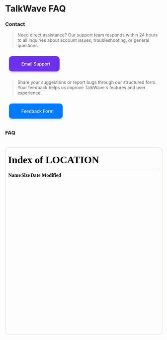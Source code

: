 # TalkWave FAQ

<div class="support-container">

### Contact 

<div class="button-group">

> Need direct assistance? Our support team responds within 24 hours to all inquiries about account issues, troubleshooting, or general questions.


  <a href="mailto:talkwave.fun@gmail.com" class="action-btn purple">
    <i class="fas fa-envelope"></i>
    Email Support
  </a>

> Share your suggestions or report bugs through our structured form. Your feedback helps us improve TalkWave's features and user experience.


  <a href="https://tally.so/r/mOVvD8" class="action-btn blue" target="_blank">
    <i class="fas fa-comment-alt"></i>
    Feedback Form
  </a>
</div>

### FAQ
<iframe src="/#/faq" class="faq-frame"></iframe>

</div>

<style>
/* 按钮样式增强 */
.action-btn {
  display: inline-flex;
  align-items: center;
  gap: 10px;
  padding: 14px 28px;
  margin: 12px;
  border-radius: 10px;
  font-weight: 500;
  text-decoration: none !important;
  transition: all 0.3s ease;
  border: 2px solid transparent;
}

.action-btn.purple {
  background: #6D31ED;
  color: white !important;
  box-shadow: 0 4px 6px rgba(109, 49, 237, 0.2);
}

.action-btn.blue {
  background: #007AFF;
  color: white !important;
  box-shadow: 0 4px 6px rgba(0, 122, 255, 0.2);
}

.action-btn:hover {
  transform: translateY(-2px);
  opacity: 0.9;
}

/* 框架样式 */
.faq-frame {
  width: 100%;
  height: 600px;
  border: 1px solid rgba(109, 49, 237, 0.2);
  border-radius: 12px;
  margin-top: 20px;
  background: rgba(255,255,255,0.05);
}

/* 响应式布局 */
@media (max-width: 768px) {
  .button-group {
    display: flex;
    flex-direction: column;
  }
  
  .action-btn {
    width: calc(100% - 24px);
    margin: 8px 12px;
    justify-content: center;
  }
  
  .faq-frame {
    height: 400px;
  }
}
</style>
